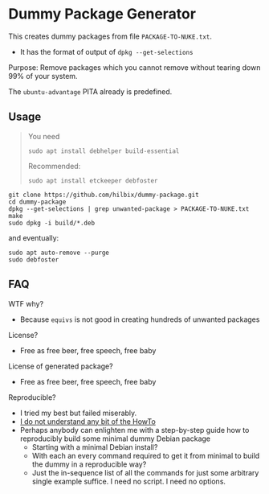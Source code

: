 # Dummy Package Generator

This creates dummy packages from file `PACKAGE-TO-NUKE.txt`.

- It has the format of output of `dpkg --get-selections`

Purpose: Remove packages which you cannot remove without tearing down 99% of your system.

The `ubuntu-advantage` PITA already is predefined.


## Usage

> You need
>
>     sudo apt install debhelper build-essential
>
> Recommended:
>
>     sudo apt install etckeeper debfoster

	git clone https://github.com/hilbix/dummy-package.git
	cd dummy-package
	dpkg --get-selections | grep unwanted-package > PACKAGE-TO-NUKE.txt
	make
	sudo dpkg -i build/*.deb

and eventually:

	sudo apt auto-remove --purge
	sudo debfoster


## FAQ

WTF why?

- Because `equivs` is not good in creating hundreds of unwanted packages

License?

- Free as free beer, free speech, free baby

License of generated package?

- Free as free beer, free speech, free baby

Reproducible?

- I tried my best but failed miserably.
- [I do not understand any bit of the HowTo](https://wiki.debian.org/ReproducibleBuilds/Howto)
- Perhaps anybody can enlighten me with a step-by-step guide how to reproducibly build some minimal dummy Debian package
  - Starting with a minimal Debian install?
  - With each an every command required to get it from minimal to build the dummy in a reproducible way?
  - Just the in-sequence list of all the commands for just some arbitrary single example suffice.  I need no script.  I need no options.

